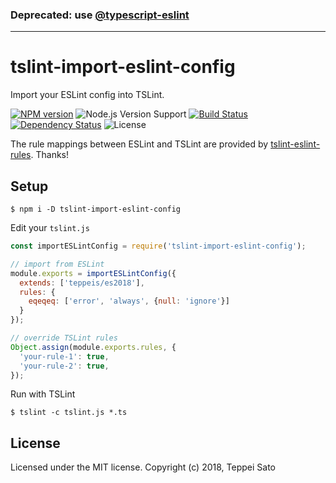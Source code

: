 ### Deprecated: use [@typescript-eslint](https://github.com/typescript-eslint/typescript-eslint)

----
tslint-import-eslint-config
====

Import your ESLint config into TSLint.

[![NPM version][npm-image]][npm-url]
![Node.js Version Support][node-version]
[![Build Status][circleci-image]][circleci-url]
[![Dependency Status][deps-image]][deps-url]
![License][license]

The rule mappings between ESLint and TSLint are provided by [tslint-eslint-rules](https://github.com/buzinas/tslint-eslint-rules). Thanks!

## Setup

```console
$ npm i -D tslint-import-eslint-config
```

Edit your `tslint.js`

```js
const importESLintConfig = require('tslint-import-eslint-config');

// import from ESLint
module.exports = importESLintConfig({
  extends: ['teppeis/es2018'],
  rules: {
    eqeqeq: ['error', 'always', {null: 'ignore'}]
  }
});

// override TSLint rules
Object.assign(module.exports.rules, {
  'your-rule-1': true,
  'your-rule-2': true,
});
```

Run with TSLint

```console
$ tslint -c tslint.js *.ts
```

## License

Licensed under the MIT license.
Copyright (c) 2018, Teppei Sato

[npm-image]: https://img.shields.io/npm/v/tslint-import-eslint-config.svg
[npm-url]: https://npmjs.org/package/tslint-import-eslint-config
[npm-downloads-image]: https://img.shields.io/npm/dm/tslint-import-eslint-config.svg
[circleci-image]: https://circleci.com/gh/teppeis/tslint-import-eslint-config.svg?style=shield
[circleci-url]: https://circleci.com/gh/teppeis/tslint-import-eslint-config
[deps-image]: https://img.shields.io/david/teppeis/tslint-import-eslint-config.svg
[deps-url]: https://david-dm.org/teppeis/tslint-import-eslint-config
[node-version]: https://img.shields.io/badge/Node.js%20support-v6,v8,v10-brightgreen.svg
[license]: https://img.shields.io/npm/l/tslint-import-eslint-config.svg
